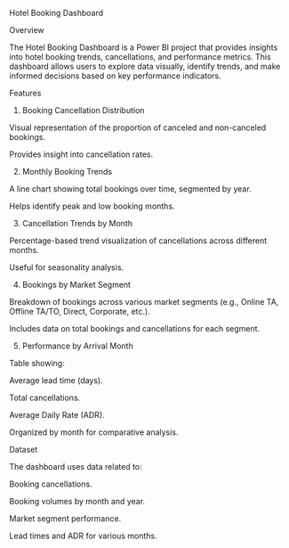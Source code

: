 Hotel Booking Dashboard

Overview

The Hotel Booking Dashboard is a Power BI project that provides insights into hotel booking trends, cancellations, and performance metrics. This dashboard allows users to explore data visually, identify trends, and make informed decisions based on key performance indicators.

Features

1) Booking Cancellation Distribution

Visual representation of the proportion of canceled and non-canceled bookings.

Provides insight into cancellation rates.

2) Monthly Booking Trends

A line chart showing total bookings over time, segmented by year.

Helps identify peak and low booking months.

3) Cancellation Trends by Month

Percentage-based trend visualization of cancellations across different months.

Useful for seasonality analysis.

4) Bookings by Market Segment

Breakdown of bookings across various market segments (e.g., Online TA, Offline TA/TO, Direct, Corporate, etc.).

Includes data on total bookings and cancellations for each segment.

5) Performance by Arrival Month

Table showing:

Average lead time (days).

Total cancellations.

Average Daily Rate (ADR).

Organized by month for comparative analysis.

Dataset

The dashboard uses data related to:

Booking cancellations.

Booking volumes by month and year.

Market segment performance.

Lead times and ADR for various months.
